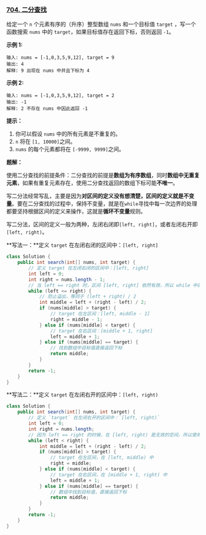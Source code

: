 ### [704. 二分查找](https://leetcode.cn/problems/binary-search/)

给定一个 `n` 个元素有序的（升序）整型数组 `nums` 和一个目标值 `target` ，写一个函数搜索 `nums` 中的 `target`，如果目标值存在返回下标，否则返回 `-1`。


**示例 1:**

```
输入: nums = [-1,0,3,5,9,12], target = 9
输出: 4
解释: 9 出现在 nums 中并且下标为 4
```

**示例 2:**

```
输入: nums = [-1,0,3,5,9,12], target = 2
输出: -1
解释: 2 不存在 nums 中因此返回 -1
```

 

**提示：**

1. 你可以假设 `nums` 中的所有元素是不重复的。
2. `n` 将在 `[1, 10000]`之间。
3. `nums` 的每个元素都将在 `[-9999, 9999]`之间。

**题解：**

使用二分查找的前提条件：二分查找的前提是**数组为有序数组**，同时**数组中无重复元素**，如果有重复元素存在，使用二分查找返回的数组下标可能**不唯一**。

写二分法经常写乱，主要是因为**对区间的定义没有想清楚，区间的定义就是不变量**。要在二分查找的过程中，保持不变量，就是在`while`寻找中每一次边界的处理都要坚持根据区间的定义来操作，这就是**循环不变量**规则。

写二分法，区间的定义一般为两种，左闭右闭即`[left, right]`，或者左闭右开即`[left, right)`。

**写法一：**定义 `target` 在左闭右闭的区间中：`[left, right]`

~~~java
class Solution {
    public int search(int[] nums, int target) {
        // 定义 target 在左闭右闭的区间中：[left, right]
        int left = 0;
        int right = nums.length - 1;
        // 当 left == right 时，区间 [left, right] 依然有效，所以 while 中的条件为 left <= right
        while (left <= right) {
            // 防止溢出，等同于 (left + right) / 2
            int middle = left + (right - left) / 2;
            if (nums[middle] > target) {
                // target 在左区间：[left, middle - 1]
                right = middle - 1;
            } else if (nums[middle] < target) {
                // target 在右区间：[middle + 1, right]
                left = middle + 1;
            } else if (nums[middle] == target) {
                // 找到数组中目标值直接返回下标
                return middle;
            }
        }
        return -1;
    }
}
~~~

**写法二：**定义 `target` 在左闭右开的区间中：`[left, right)`

~~~java
class Solution {
    public int search(int[] nums, int target) {
        // 定义 `target` 在左闭右开的区间中：`[left, right)`
        int left = 0;
        int right = nums.length;
        // 因为 left == right 的时候，在 [left, right) 是无效的空间，所以使用小于
        while (left < right) {
            int middle = left + (right - left) / 2;
            if (nums[middle] > target) {
                // target 在左区间，在 [left, middle) 中
                right = middle;
            } else if (nums[middle] < target) {
                // target 在右区间，在 [middle + 1, right) 中
                left = middle + 1;
            } else if (nums[middle] == target) {
                // 数组中找到目标值，直接返回下标
                return middle;
            }
        }
        return -1;
    }
}
~~~

